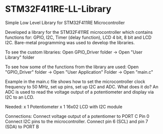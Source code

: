 # STM32F411RE-LL-Library
Simple Low Level Library for STM32F411RE Microcontroller

Developed a library for the STM32F411RE microcontroller which contains functions for: GPIO, I2C, Timer (delay function), LCD 4 bit, 8 bit and LCD I2C. Bare-metal programming was used to develop the libraries.
    
   To see the custom libraries:
   Open GPIO_Driver folder -> Open "User Library" folder
   
   To see how some of the functions from the library are used:
   Open "GPIO_Driver" folder -> Open "User Application" Folder -> Open "main.c"
   
   Example in the main.c file shows how to set the microcontroller clock frequency to 50 MHz, set up pins, set up I2C and ADC.
   What does it do? An ADC is used to read the voltage output of a potentiometer and display via I2C to an LCD.
   
   
   Needed: x 1 Potentiometer
           x 1 16x02 LCD with I2C module
   
   Connections: Connect voltage output of a potentiomer to PORT C Pin 0 
                Connect I2C pins to the microcontroller. Connect pin 6 (SCL) and pin 7 (SDA) to PORT B
